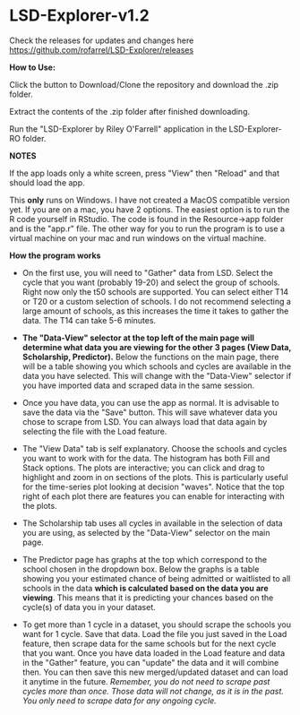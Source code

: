 # LSD-Explorer-v1.2

Check the releases for updates and changes here https://github.com/rofarrel/LSD-Explorer/releases

**How to Use:**

Click the button to Download/Clone the repository and download the .zip folder.

Extract the contents of the .zip folder after finished downloading.

Run the "LSD-Explorer by Riley O'Farrell" application in the LSD-Explorer-RO folder.

**NOTES**

If the app loads only a white screen, press "View" then "Reload" and that should load the app.

This __only__ runs on Windows. I have not created a MacOS compatible version yet. If you are on a mac, you have 2 options. The easiest option is to run the R code yourself in RStudio. The code is found in the Resource->app folder and is the "app.r" file. The other way for you to run the program is to use a virtual machine on your mac and run windows on the virtual machine.

**How the program works**

* On the first use, you will need to "Gather" data from LSD. Select the cycle that you want (probably 19-20) and select the group of schools. Right now only the t50 schools are supported. You can select either T14 or T20 or a custom selection of schools. I do not recommend selecting a large amount of schools, as this increases the time it takes to gather the data. The T14 can take 5-6 minutes.

* **The "Data-View" selector at the top left of the main page will determine what data you are viewing for the other 3 pages (View Data, Scholarship, Predictor).** Below the functions on the main page, there will be a table showing you which schools and cycles are available in the data you have selected. This will change with the "Data-View" selector if you have imported data and scraped data in the same session.

* Once you have data, you can use the app as normal. It is advisable to save the data via the "Save" button. This will save whatever data you chose to scrape from LSD. You can always load that data again by selecting the file with the Load feature.

* The "View Data" tab is self explanatory. Choose the schools and cycles you want to work with for the data. The histogram has both Fill and Stack options. The plots are interactive; you can click and drag to highlight and zoom in on sections of the plots. This is particularly useful for the time-series plot looking at decision "waves". Notice that the top right of each plot there are features you can enable for interacting with the plots.

* The Scholarship tab uses all cycles in available in the selection of data you are using, as selected by the "Data-View" selector on the main page.

* The Predictor page has graphs at the top which correspond to the school chosen in the dropdown box. Below the graphs is a table showing you your estimated chance of being admitted or waitlisted to all schools in the data **which is calculated based on the data you are viewing**. This means that it is predicting your chances based on the cycle(s) of data you in your dataset. 

* To get more than 1 cycle in a dataset, you should scrape the schools you want for 1 cycle. Save that data. Load the file you just saved in the Load feature, then scrape data for the same schools but for the next cycle that you want. Once you have data loaded in the Load feature and data in the "Gather" feature, you can "update" the data and it will combine then. You can then save this new merged/updated dataset and can load it anytime in the future. *Remember, you do not need to scrape past cycles more than once. Those data will not change, as it is in the past. You only need to scrape data for any ongoing cycle.*
